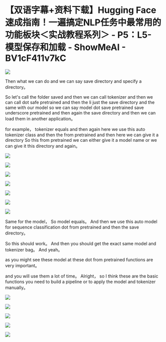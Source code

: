 # 【双语字幕+资料下载】Hugging Face速成指南！一遍搞定NLP任务中最常用的功能板块＜实战教程系列＞ - P5：L5- 模型保存和加载 - ShowMeAI - BV1cF411v7kC

![](img/817174280d909f0224e01af2e91bb7b6_0.png)

Then what we can do and we can say save directory and specify a directory。

 So let's call the folder saved and then we can call tokenizer and then we can call dot safe pretrained and then the li just the save directory and the same with our model so we can say model dot save pretrained save underscore pretrained and then again the save directory and then we can load them in another application。

 for example， tokenizer equals and then again here we use this auto tokenizer class and then the from pretrained and then here we can give it a directory So this from pretrained we can either give it a model name or we can give it this directory and again。



![](img/817174280d909f0224e01af2e91bb7b6_2.png)

![](img/817174280d909f0224e01af2e91bb7b6_3.png)

![](img/817174280d909f0224e01af2e91bb7b6_4.png)

![](img/817174280d909f0224e01af2e91bb7b6_5.png)

![](img/817174280d909f0224e01af2e91bb7b6_6.png)

![](img/817174280d909f0224e01af2e91bb7b6_7.png)

![](img/817174280d909f0224e01af2e91bb7b6_8.png)

Same for the model， So model equals。 And then we use this auto model for sequence classification dot from pretrained and then the save directory。

 So this should work。 And then you should get the exact same model and tokenizer bag。 And yeah。

 as you might see these model at these dot from pretrained functions are very important。

 and you will use them a lot of time。 Alright， so I think these are the basic functions you need to build a pipeline or to apply the model and tokenizer manually。



![](img/817174280d909f0224e01af2e91bb7b6_10.png)

![](img/817174280d909f0224e01af2e91bb7b6_11.png)

![](img/817174280d909f0224e01af2e91bb7b6_12.png)

![](img/817174280d909f0224e01af2e91bb7b6_13.png)

![](img/817174280d909f0224e01af2e91bb7b6_14.png)